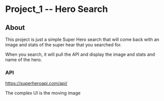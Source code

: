 # Project_1 -- Hero Search

## About
This project is just a simple Super Hero search that will come back with an image and stats of the 
super hear that you searched for. 

When you search, it will pull the API and display the image and stats and name of the hero.

### API  
https://superheroapi.com/api/

The complex UI is the moving image


